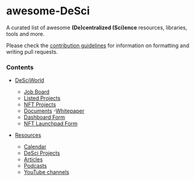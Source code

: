 # awesome-DeSci


A curated list of awesome **(De)centralized (Sci)ence** resources, libraries, tools and more.

Please check the <a href="CONTRIBUTING.md">contribution guidelines</a> for information on formatting and writing pull requests.
  
### Contents

- [DeSciWorld](#DeSciWorld)
    - [Job Board](#jobs)
    - [Listed Projects](#listedprojects)
    - [NFT Projects](#DeSci-NFTs)
    - [Documents](#documents)
        -[Whitepaper](#whitepaper)
    - [Dashboard Form](#DSWDashboardForm)
    - [NFT Launchpad Form](#NFTLaunchpad)
      
- [Resources](#resources) 
   - [Calendar](#calendar) 
   - [DeSci Projects](#desciprojects)
   - [Articles](#articles)
   - [Podcasts](#podcasts)
   - [YouTube channels](#youtube)
